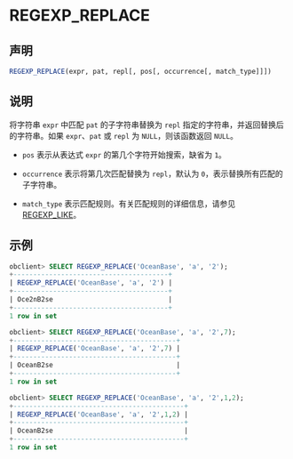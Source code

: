# REGEXP_REPLACE

## 声明

```sql
REGEXP_REPLACE(expr, pat, repl[, pos[, occurrence[, match_type]]])
```

## 说明

将字符串 `expr` 中匹配 `pat` 的子字符串替换为 `repl` 指定的字符串，并返回替换后的字符串。如果 `expr`、`pat` 或 `repl` 为 `NULL`，则该函数返回 `NULL`。

* `pos` 表示从表达式 `expr` 的第几个字符开始搜索，缺省为 `1`。

* `occurrence` 表示将第几次匹配替换为 `repl`，默认为 `0`，表示替换所有匹配的子字符串。

* `match_type` 表示匹配规则。有关匹配规则的详细信息，请参见 [REGEXP_LIKE](../200.string-functions-of-mysql-mode/3300.regexp_like-of-mysql-mode.md)。

## 示例

```sql
obclient> SELECT REGEXP_REPLACE('OceanBase', 'a', '2');
+---------------------------------------+
| REGEXP_REPLACE('OceanBase', 'a', '2') |
+---------------------------------------+
| Oce2nB2se                             |
+---------------------------------------+
1 row in set 

obclient> SELECT REGEXP_REPLACE('OceanBase', 'a', '2',7);
+-----------------------------------------+
| REGEXP_REPLACE('OceanBase', 'a', '2',7) |
+-----------------------------------------+
| OceanB2se                               |
+-----------------------------------------+
1 row in set 

obclient> SELECT REGEXP_REPLACE('OceanBase', 'a', '2',1,2);
+-------------------------------------------+
| REGEXP_REPLACE('OceanBase', 'a', '2',1,2) |
+-------------------------------------------+
| OceanB2se                                 |
+-------------------------------------------+
1 row in set 
```
